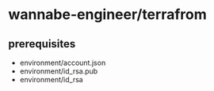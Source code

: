 # wannabe-engineer/terrafrom

## prerequisites
- environment/account.json
- environment/id_rsa.pub
- environment/id_rsa
